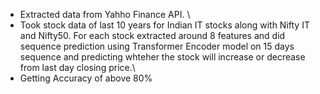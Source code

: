 - Extracted data from Yahho Finance API. \
- Took stock data of last 10 years for Indian IT stocks along with Nifty IT and Nifty50. For each stock extracted around 8 features and did sequence prediction using Transformer Encoder model on 15 days sequence and predicting whteher the stock will increase or decrease from last day closing price.\
- Getting Accuracy of above 80%
